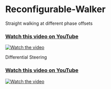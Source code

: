 # Reconfigurable-Walker

Straight walking at different phase offsets
### [Watch this video on YouTube](https://youtu.be/SrRYdR96seU)
[![Watch the video](https://img.youtube.com/vi/SrRYdR96seU/maxresdefault.jpg)](https://youtu.be/SrRYdR96seU)

Differential Steering 
### [Watch this video on YouTube](https://youtu.be/g29FaMmiFfo)
[![Watch the video](https://img.youtube.com/vi/g29FaMmiFfo/maxresdefault.jpg)](https://youtu.be/g29FaMmiFfo)


